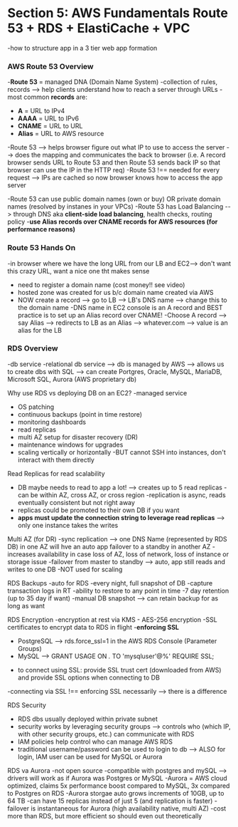 # Section 5: AWS Fundamentals Route 53 + RDS + ElastiCache + VPC 
-how to structure app in a 3 tier web app formation 

### AWS Route 53 Overview 
-**Route 53** = managed DNA (Domain Name System)
-collection of rules, records --> help clients understand how to reach a server through URLs 
-most common **records** are: 
* **A** = URL to IPv4
* **AAAA** = URL to IPv6 
* **CNAME** = URL to URL 
* **Alias** = URL to AWS resource 

-Route 53 --> helps browser figure out what IP to use to access the server --> does the mapping and communicates the back to browser (i.e. A record browser sends URL to Route 53 and then Route 53 sends back IP so that browser can use the IP in the HTTP req)
-Route 53 !== needed for every request --> IPs are cached so now browser knows how to access the app server 

-Route 53 can use public domain names (own or buy) OR private domain names (resolved by instanes in your VPCs)
-Route 53 has Load Balancing --> through DNS aka **client-side load balancing**, health checks, routing policy
-**use Alias records over CNAME records for AWS resources (for performance reasons)**

### Route 53 Hands On 
-in browser where we have the long URL from our LB and EC2--> don't want this crazy URL, want a nice one tht makes sense 
- need to register a domain name (cost money!! see video)
- hosted zone was created for us b/c domain name created via AWS
- NOW create a record --> go to LB --> LB's DNS name --> change this to the domain name
-DNS name in EC2 console is an A record and BEST practice is to set up an Alias record over CNAME!
-Choose A record --> say Alias --> redirects to LB as an Alias --> whatever.com --> value is an alias for the LB 

### RDS Overview
-db service 
-relational db service --> db is managed by AWS --> allows us to create dbs with SQL --> can create Portgres, Oracle, MySQL, MariaDB, Microsoft SQL, Aurora (AWS proprietary db)

Why use RDS vs deploying DB on an EC2? 
-managed service
* OS patching
* continuous backups (point in time restore)
* monitoring dashboards
* read replicas 
* multi AZ setup for disaster recovery (DR)
* maintenance windows for upgrades 
* scaling vertically or horizontally 
-BUT cannot SSH into instances, don't interact with them directly 

Read Replicas for read scalability 
- DB maybe needs to read to app a lot! --> creates up to 5 read replicas
-can be within AZ, cross AZ, or cross region 
-replication is async, reads eventually consistent but not right away 
- replicas could be promoted to their own DB if you want 
- **apps must update the connection string to leverage read replicas** --> only one instance takes the writes 

Multi AZ (for DR)
-sync replication --> one DNS Name (represented by RDS DB) in one AZ will hve an auto app failover to a standby in another AZ
-increases availability in case loss of AZ, loss of network, loss of instance or storage issue
-failover from master to standby --> auto, app still reads and writes to one DB 
-NOT used for scaling 

RDS Backups
-auto for RDS
-every night, full snapshot of DB
-capture transaction logs in RT 
-ability to restore to any point in time 
-7 day retention (up to 35 day if want)
-manual DB snapshot --> can retain backup for as long as want 

RDS Encryption
-encryption at rest via KMS - AES-256 encryption 
-SSL certificates to encrypt data to RDS in flight 
-**enforcing SSL** 
* PostgreSQL --> rds.force_ssl=1 in the AWS RDS Console (Parameter Groups)
* MySQL --> GRANT USAGE ON *.* TO 'mysqluser'@%' REQUIRE SSL;
- to connect using SSL: provide SSL trust cert (downloaded from AWS) and provide SSL options when connecting to DB 

-connecting via SSL !== enforcing SSL necessarily --> there is a difference

RDS Security 
- RDS dbs usually deployed within private subnet
- security works by leveraging security groups --> controls who (which IP, with other security groups, etc.) can communicate with RDS 
- IAM policies help control who can manage AWS RDS
- traditional username/password can be used to login to db --> ALSO for login, IAM user can be used for MySQL or Aurora 

RDS va Aurora 
-not open source 
-compatible with postgres and mySQL --> drivers will work as if Aurora was Postgres or MySQL
-Aurora = AWS cloud optimized, claims 5x performance boost compared to MySQL, 3x compared to Postgres on RDS
-Aurora storgae auto grows increments of 10GB, up to 64 TB 
-can have 15 replicas instead of just 5 (and replication is faster)
-failover is instantaneous for Aurora (high availability native, multi AZ)
-cost more than RDS, but more efficient so should even out theoretically 